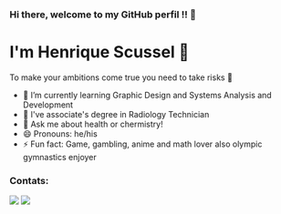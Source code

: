### Hi there, welcome to my GitHub perfil !! 👋
# I'm Henrique Scussel 🥀
To make your ambitions come true you need to take risks 🤞
- 🌱 I’m currently learning Graphic Design and Systems Analysis and Development
- 📖 I've associate's degree in Radiology Technician 
- 💬 Ask me about health or chermistry!
- 😄 Pronouns: he/his
- ⚡ Fun fact: Game, gambling, anime and math lover also olympic gymnastics enjoyer 

### Contats: 
<a href="https://instagram.com/hscussel/" target="_blank"><img src="https://img.shields.io/badge/-Instagram-%23E4405F?style=for-the-badge&logo=instagram&logoColor=white" target="_blank"></a>
<a href="https://www.linkedin.com/in/henrique-boos-scussel-da-roza-64533b209/" target="_blank"><img src="https://img.shields.io/badge/-LinkedIn-%230077B5?style=for-the-badge&logo=linkedin&logoColor=white" target="_blank"></a>   
</div>
